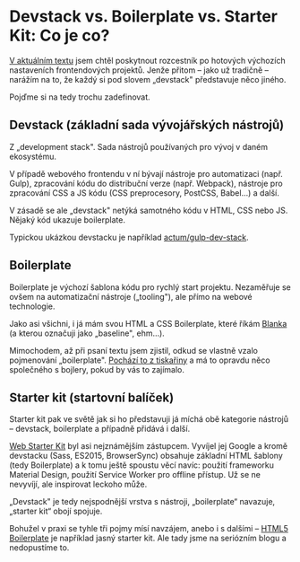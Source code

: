 # Devstack vs. Boilerplate vs. Starter Kit: Co je co?

[V aktuálním textu](devstacky.md) jsem chtěl poskytnout rozcestník po hotových výchozích nastaveních frontendových projektů. Jenže přitom – jako už tradičně – narážím na to, že každý si pod slovem „devstack" představuje něco jiného.

Pojďme si na tedy trochu zadefinovat.

## Devstack (základní sada vývojářských nástrojů)

Z „development stack". Sada nástrojů používaných pro vývoj v daném ekosystému.

V případě webového frontendu v ní bývají nástroje pro automatizaci (např. Gulp), zpracování kódu do distribuční verze (např. Webpack),  nástroje pro zpracování CSS a JS kódu (CSS preprocesory, PostCSS, Babel…) a další.

V zásadě se ale „devstack" netýká samotného kódu v HTML, CSS nebo JS. Nějaký kód ukazuje boilerplate.

Typickou ukázkou devstacku je například [actum/gulp-dev-stack](https://github.com/actum/gulp-dev-stack).

## Boilerplate

Boilerplate je výchozí šablona kódu pro rychlý start projektu. Nezaměřuje se ovšem na automatizační nástroje („tooling"), ale přímo na webové technologie.

Jako asi všichni, i já mám svou HTML a CSS Boilerplate, které říkám [Blanka](https://github.com/machal/blanka-html) (a kterou označuji jako „baseline", ehm…).

<!-- AdSnippet -->

Mimochodem, až při psaní textu jsem zjistil, odkud se vlastně vzalo pojmenování „boilerplate". [Pochází to z tiskařiny](https://en.wikipedia.org/wiki/Boilerplate_text) a má to opravdu něco společného s bojlery, pokud by vás to zajímalo.

## Starter kit (startovní balíček)

Starter kit pak ve světě jak si ho představuji já míchá obě kategorie nástrojů – devstack, boilerplate a případně přidává i další.

[Web Starter Kit](https://github.com/google/web-starter-kit) byl asi nejznámějším zástupcem. Vyvíjel jej Google a kromě devstacku (Sass, ES2015, BrowserSync) obsahuje základní HTML šablony (tedy Boilerplate) a k tomu ještě spoustu věcí navíc: použití frameworku Material Design, použití Service Worker pro offline přístup. Už se ne nevyvíjí, ale inspirovat leckoho může.

„Devstack" je tedy nejspodnější vrstva s nástroji, „boilerplate“ navazuje, „starter kit“ obojí spojuje.

Bohužel v praxi se tyhle tři pojmy mísí  navzájem, anebo i s dalšími – [HTML5 Boilerplate](https://github.com/h5bp/html5-boilerplate) je například jasný starter kit. Ale tady jsme na seriózním blogu a nedopustíme to.

<!-- AdSnippet -->
